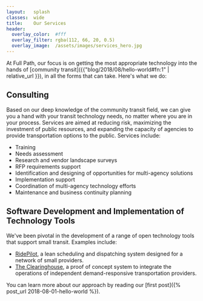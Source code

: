 ```yaml
---
layout:   splash
classes:  wide
title:    Our Services
header:
  overlay_color:  #fff
  overlay_filter: rgba(112, 66, 20, 0.5)
  overlay_image:  /assets/images/services_hero.jpg
---
```


At Full Path, our focus is on getting the most appropriate technology into the hands of [community transit]({{"blog/2018/08/hello-world#fn:1" | relative_url }}), in all the forms that can take. Here's what we do:

## Consulting
Based on our deep knowledge of the community transit field, we can give you a hand with your transit technology needs, no matter where you are in your process. Services are aimed at reducing risk, maximizing the investment of public resources, and expanding the capacity of agencies to provide transportation options to the public. Services include:
* Training
* Needs assessment
* Research and vendor landscape surveys
* RFP requirements support
* Identification and designing of opportunities for multi-agency solutions
* Implementation support
* Coordination of multi-agency technology efforts
* Maintenance and business continuity planning

## Software Development and Implementation of Technology Tools
We've been pivotal in the development of a range of open technology tools that support small transit. Examples include:
* [RidePilot](https://github.com/camsys/ridepilot "The current active fork of RidePilot"), a lean scheduling and dispatching system designed for a network of small providers.
* [The Clearinghouse](https://github.com/rideconnection/clearinghouse "The demand-responsive transportation clearinghouse"), a proof of concept system to integrate the operations of independent demand-responsive transportation providers.

You can learn more about our approach by reading our [first post]({% post_url 2018-08-01-hello-world %}).
